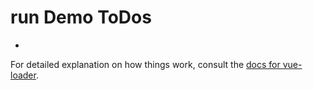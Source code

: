 
# run Demo ToDos
- 
For detailed explanation on how things work, consult the [docs for vue-loader](http://vuejs.github.io/vue-loader).
